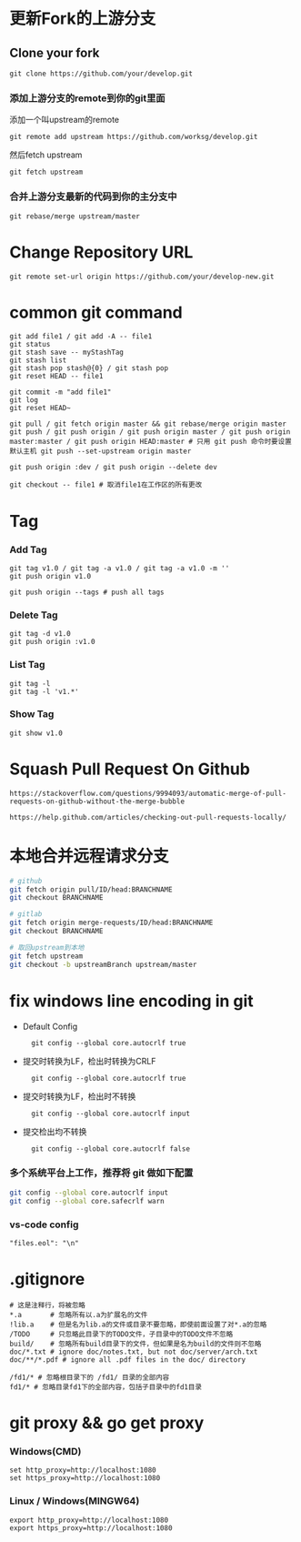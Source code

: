 # 更新Fork的上游分支 

## Clone your fork
    git clone https://github.com/your/develop.git

### 添加上游分支的remote到你的git里面
添加一个叫upstream的remote

    git remote add upstream https://github.com/worksg/develop.git

然后fetch upstream

    git fetch upstream

### 合并上游分支最新的代码到你的主分支中
    git rebase/merge upstream/master

# Change Repository URL
    git remote set-url origin https://github.com/your/develop-new.git

# common git command

    git add file1 / git add -A -- file1
    git status
    git stash save -- myStashTag
    git stash list
    git stash pop stash@{0} / git stash pop
    git reset HEAD -- file1

    git commit -m "add file1"
    git log
    git reset HEAD~

    git pull / git fetch origin master && git rebase/merge origin master
    git push / git push origin / git push origin master / git push origin master:master / git push origin HEAD:master # 只用 git push 命令时要设置默认主机 git push --set-upstream origin master

    git push origin :dev / git push origin --delete dev

    git checkout -- file1 # 取消file1在工作区的所有更改

# Tag

### Add Tag
    git tag v1.0 / git tag -a v1.0 / git tag -a v1.0 -m ''
    git push origin v1.0

    git push origin --tags # push all tags

### Delete Tag
    git tag -d v1.0
    git push origin :v1.0

### List Tag
    git tag -l
    git tag -l 'v1.*'

### Show Tag
    git show v1.0

# Squash Pull Request On Github
    https://stackoverflow.com/questions/9994093/automatic-merge-of-pull-requests-on-github-without-the-merge-bubble

    https://help.github.com/articles/checking-out-pull-requests-locally/

# 本地合并远程请求分支

```bash
# github
git fetch origin pull/ID/head:BRANCHNAME
git checkout BRANCHNAME
```

```bash
# gitlab
git fetch origin merge-requests/ID/head:BRANCHNAME
git checkout BRANCHNAME
```

```bash
# 取回upstream到本地
git fetch upstream
git checkout -b upstreamBranch upstream/master
```
# fix windows line encoding in git

- Default Config

        git config --global core.autocrlf true

- 提交时转换为LF，检出时转换为CRLF

        git config --global core.autocrlf true

- 提交时转换为LF，检出时不转换

        git config --global core.autocrlf input

- 提交检出均不转换

        git config --global core.autocrlf false

### 多个系统平台上工作，推荐将 git 做如下配置
```bash
git config --global core.autocrlf input
git config --global core.safecrlf warn
```

### vs-code config
    "files.eol": "\n"

# .gitignore
    # 这是注释行，将被忽略
    *.a       # 忽略所有以.a为扩展名的文件
    !lib.a    # 但是名为lib.a的文件或目录不要忽略，即使前面设置了对*.a的忽略
    /TODO     # 只忽略此目录下的TODO文件，子目录中的TODO文件不忽略
    build/    # 忽略所有build目录下的文件，但如果是名为build的文件则不忽略
    doc/*.txt # ignore doc/notes.txt, but not doc/server/arch.txt
    doc/**/*.pdf # ignore all .pdf files in the doc/ directory

    /fd1/* # 忽略根目录下的 /fd1/ 目录的全部内容
    fd1/* # 忽略目录fd1下的全部内容，包括子目录中的fd1目录

# git proxy && go get proxy

### Windows(CMD)
    set http_proxy=http://localhost:1080
    set https_proxy=http://localhost:1080

### Linux / Windows(MINGW64)
    export http_proxy=http://localhost:1080
    export https_proxy=http://localhost:1080